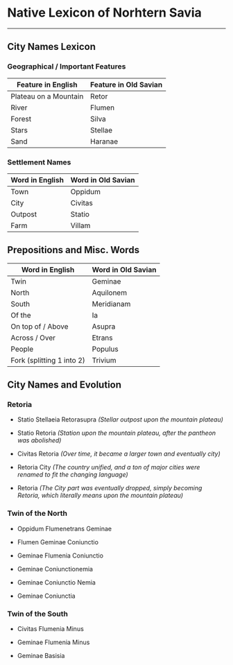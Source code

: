 # Native Lexicon of Norhtern Savia
---
## City Names Lexicon

  

### Geographical / Important Features


| Feature in English    | Feature in Old Savian |
| --------------------- | --------------------- |
| Plateau on a Mountain | Retor                 |
| River                 | Flumen                |
| Forest                | Silva                 |
| Stars                 | Stellae               |
| Sand                  | Haranae               |

### Settlement Names

| Word in English | Word in Old Savian |
| --------------- | ------------------ |
| Town            | Oppidum            |
| City            | Civitas            |
| Outpost         | Statio             |
| Farm            | Villam             | 

## Prepositions and Misc. Words

| Word in English           | Word in Old Savian |
| ------------------------- | ------------------ |
| Twin                      | Geminae            |
| North                     | Aquilonem          |
| South                     | Meridianam         |
| Of the                    | Ia                 |
| On top of / Above         | Asupra             |
| Across / Over             | Etrans             |
| People                    | Populus            |
| Fork (splitting 1 into 2) | Trivium            | 
  


## City Names and Evolution

  

### Retoria

-   Statio Stellaeia Retorasupra *(Stellar outpost upon the mountain plateau)*
    
-   Statio Retoria *(Station upon the mountain plateau, after the pantheon was abolished)*
    
-   Civitas Retoria *(Over time, it became a larger town and eventually city)*
    
-   Retoria City *(The country unified, and a ton of major cities were renamed to fit the changing language)*
    
-   Retoria *(The City part was eventually dropped, simply becoming Retoria, which literally means upon the mountain plateau)*
    

  

### Twin of the North

-   Oppidum Flumenetrans Geminae
    
-   Flumen Geminae Coniunctio
    
-   Geminae Flumenia Coniunctio
    
-   Geminae Coniunctionemia
    
-   Geminae Coniunctio Nemia
    
-   Geminae Coniunctia
    

### Twin of the South

-   Civitas Flumenia Minus
    
-   Geminae Flumenia Minus
    
-   Geminae Basisia